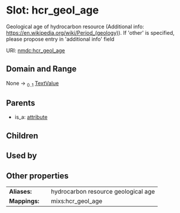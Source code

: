 
# Slot: hcr_geol_age


Geological age of hydrocarbon resource (Additional info: https://en.wikipedia.org/wiki/Period_(geology)). If 'other' is specified, please propose entry in 'additional info' field

URI: [nmdc:hcr_geol_age](https://microbiomedata/meta/hcr_geol_age)


## Domain and Range

None &#8594;  <sub>0..1</sub> [TextValue](TextValue.md)

## Parents

 *  is_a: [attribute](attribute.md)

## Children


## Used by


## Other properties

|  |  |  |
| --- | --- | --- |
| **Aliases:** | | hydrocarbon resource geological age |
| **Mappings:** | | mixs:hcr_geol_age |

